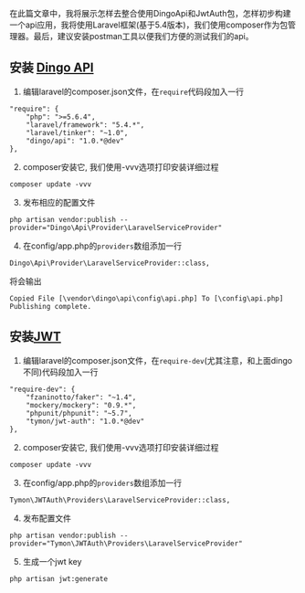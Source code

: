 在此篇文章中，我将展示怎样去整合使用DingoApi和JwtAuth包，怎样初步构建一个api应用，我将使用Laravel框架(基于5.4版本)，我们使用composer作为包管理器。最后，建议安装postman工具以便我们方便的测试我们的api。

## 安装 [Dingo API](https://github.com/dingo/api)

1. 编辑laravel的composer.json文件，在`require`代码段加入一行

```
"require": {
    "php": ">=5.6.4",
    "laravel/framework": "5.4.*",
    "laravel/tinker": "~1.0",
    "dingo/api": "1.0.*@dev"
},
```

2. composer安装它, 我们使用-vvv选项打印安装详细过程

```
composer update -vvv
```

3. 发布相应的配置文件
```
php artisan vendor:publish --provider="Dingo\Api\Provider\LaravelServiceProvider"
```

4. 在config/app.php的`providers`数组添加一行

```
Dingo\Api\Provider\LaravelServiceProvider::class,
```
将会输出  
```
Copied File [\vendor\dingo\api\config\api.php] To [\config\api.php]  
Publishing complete.
```


## 安装[JWT](https://github.com/tymondesigns/jwt-auth)

1. 编辑laravel的composer.json文件，在`require-dev`(尤其注意，和上面dingo不同)代码段加入一行
```
"require-dev": {
    "fzaninotto/faker": "~1.4",
    "mockery/mockery": "0.9.*",
    "phpunit/phpunit": "~5.7",
    "tymon/jwt-auth": "1.0.*@dev"
},
```
2. composer安装它, 我们使用-vvv选项打印安装详细过程

```
composer update -vvv
```
3. 在config/app.php的`providers`数组添加一行
```
Tymon\JWTAuth\Providers\LaravelServiceProvider::class,
```
4. 发布配置文件
```
php artisan vendor:publish --provider="Tymon\JWTAuth\Providers\LaravelServiceProvider"
```
5. 生成一个jwt key
```
php artisan jwt:generate
```
